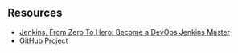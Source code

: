 

## Resources

- [Jenkins, From Zero To Hero: Become a DevOps Jenkins Master](https://www.udemy.com/course/jenkins-from-zero-to-hero/)
- [GitHub Project](https://github.com/ricardoandre97/jenkins-resources)
